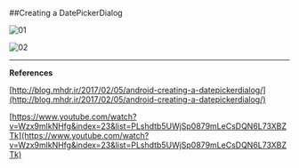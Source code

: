 ##Creating a DatePickerDialog

![01](https://raw.githubusercontent.com/mhdr/AndroidSamples/master/019/images/Android%20Emulator%20-%20Nexus_5_API_25%3A5554_001.png  "01")

![02](https://raw.githubusercontent.com/mhdr/AndroidSamples/master/019/images/Android%20Emulator%20-%20Nexus_5_API_25%3A5554_002.png  "02")

***

**References**

[http://blog.mhdr.ir/2017/02/05/android-creating-a-datepickerdialog/](http://blog.mhdr.ir/2017/02/05/android-creating-a-datepickerdialog/) 

[https://www.youtube.com/watch?v=Wzx9mlkNHfg&index=23&list=PLshdtb5UWjSp0879mLeCsDQN6L73XBZTk](https://www.youtube.com/watch?v=Wzx9mlkNHfg&index=23&list=PLshdtb5UWjSp0879mLeCsDQN6L73XBZTk) 
